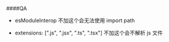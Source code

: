 ####QA

- esModuleInterop 不加这个会无法使用 import path

* extensions: [".js", ".jsx", ".ts", ".tsx"] 不加这个会不解析 js 文件
